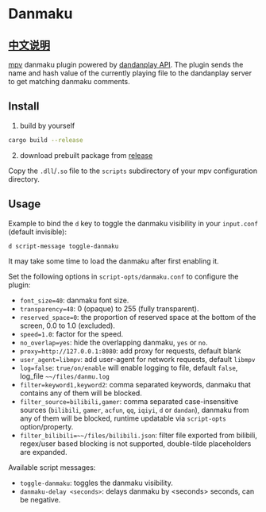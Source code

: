 # Danmaku

## [中文说明](./README_CN.md)

[mpv](https://mpv.io) danmaku plugin powered by [dandanplay API](https://api.dandanplay.net/swagger/ui/index). The plugin sends the name and hash value of the currently playing file to the dandanplay server to get matching danmaku comments.

## Install

1. build by yourself

```bash
cargo build --release
```

2. download prebuilt package from [release](https://github.com/Kosette/danmaku/releases/latest)

Copy the `.dll`/`.so` file to the `scripts` subdirectory of your mpv configuration directory.

## Usage

Example to bind the `d` key to toggle the danmaku visibility in your `input.conf` (default invisible):

```
d script-message toggle-danmaku
```

It may take some time to load the danmaku after first enabling it.

Set the following options in `script-opts/danmaku.conf` to configure the plugin:

- `font_size=40`: danmaku font size.
- `transparency=48`: 0 (opaque) to 255 (fully transparent).
- `reserved_space=0`: the proportion of reserved space at the bottom of the screen, 0.0 to 1.0 (excluded).
- `speed=1.0`: factor for the speed.
- `no_overlap=yes`: hide the overlapping danmaku, `yes` or `no`.
- `proxy=http://127.0.0.1:8080`: add proxy for requests, default blank
- `user_agent=libmpv`: add user-agent for network requests, default `libmpv`
- `log=false`: `true/on/enable` will enable logging to file, default `false`, log_file `~~/files/danmu.log`
- `filter=keyword1,keyword2`: comma separated keywords, danmaku that contains any of them will be blocked.
- `filter_source=bilibili,gamer`: comma separated case-insensitive sources (`bilibili`, `gamer`, `acfun`, `qq`, `iqiyi`, `d` or `dandan`), danmaku from any of them will be blocked, runtime updatable via `script-opts` option/property.
- `filter_bilibili=~~/files/bilibili.json`: filter file exported from bilibili, regex/user based blocking is not supported, double-tilde placeholders are expanded.

Available script messages:

- `toggle-danmaku`: toggles the danmaku visibility.
- `danmaku-delay <seconds>`: delays danmaku by &lt;seconds&gt; seconds, can be negative.

